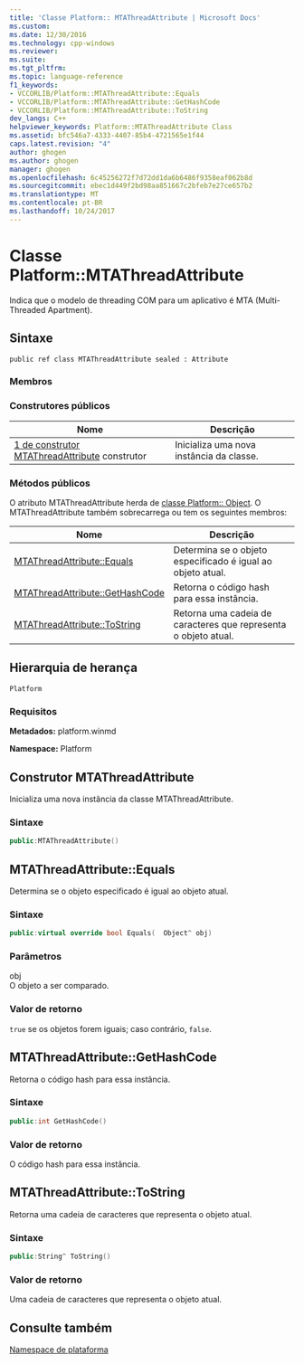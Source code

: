 ```yaml
---
title: 'Classe Platform:: MTAThreadAttribute | Microsoft Docs'
ms.custom: 
ms.date: 12/30/2016
ms.technology: cpp-windows
ms.reviewer: 
ms.suite: 
ms.tgt_pltfrm: 
ms.topic: language-reference
f1_keywords:
- VCCORLIB/Platform::MTAThreadAttribute::Equals
- VCCORLIB/Platform::MTAThreadAttribute::GetHashCode
- VCCORLIB/Platform::MTAThreadAttribute::ToString
dev_langs: C++
helpviewer_keywords: Platform::MTAThreadAttribute Class
ms.assetid: bfc546a7-4333-4407-85b4-4721565e1f44
caps.latest.revision: "4"
author: ghogen
ms.author: ghogen
manager: ghogen
ms.openlocfilehash: 6c45256272f7d72dd1da6b6486f9358eaf062b8d
ms.sourcegitcommit: ebec1d449f2bd98aa851667c2bfeb7e27ce657b2
ms.translationtype: MT
ms.contentlocale: pt-BR
ms.lasthandoff: 10/24/2017
---
```

# <a name="platformmtathreadattribute-class"></a>Classe Platform::MTAThreadAttribute
Indica que o modelo de threading COM para um aplicativo é MTA (Multi-Threaded Apartment).  
  
## <a name="syntax"></a>Sintaxe  
  
```  
public ref class MTAThreadAttribute sealed : Attribute  
```  
  
### <a name="members"></a>Membros  
  
### <a name="public-constructors"></a>Construtores públicos  
  
|Nome|Descrição|  
|----------|-----------------|  
|[1 de construtor MTAThreadAttribute](#ctor) construtor|Inicializa uma nova instância da classe.|  
  
### <a name="public-methods"></a>Métodos públicos  
 O atributo MTAThreadAttribute herda de [classe Platform:: Object](../cppcx/platform-object-class.md). O MTAThreadAttribute também sobrecarrega ou tem os seguintes membros:  
  
|Nome|Descrição|  
|----------|-----------------|  
|[MTAThreadAttribute::Equals](#equals)|Determina se o objeto especificado é igual ao objeto atual.|  
|[MTAThreadAttribute::GetHashCode](#gethashcode)|Retorna o código hash para essa instância.|  
|[MTAThreadAttribute::ToString](#tostring)|Retorna uma cadeia de caracteres que representa o objeto atual.|  
  
## <a name="inheritance-hierarchy"></a>Hierarquia de herança  
 `Platform`  
  
### <a name="requirements"></a>Requisitos  
 **Metadados:** platform.winmd  
  
 **Namespace:** Platform  



## <a name="ctor"></a>Construtor MTAThreadAttribute
Inicializa uma nova instância da classe MTAThreadAttribute.  
  
### <a name="syntax"></a>Sintaxe  
  
```cpp  
public:MTAThreadAttribute()  
```  
  


## <a name="equals"></a>MTAThreadAttribute::Equals
Determina se o objeto especificado é igual ao objeto atual.  
  
### <a name="syntax"></a>Sintaxe  
  
```cpp  
public:virtual override bool Equals(  Object^ obj)  
```  
  
### <a name="parameters"></a>Parâmetros  
 obj  
 O objeto a ser comparado.  
  
### <a name="return-value"></a>Valor de retorno  
 `true` se os objetos forem iguais; caso contrário, `false`.  
  


## <a name="gethashcode"></a>MTAThreadAttribute::GetHashCode
Retorna o código hash para essa instância.  
  
### <a name="syntax"></a>Sintaxe  
  
```cpp  
public:int GetHashCode()  
```  
  
### <a name="return-value"></a>Valor de retorno  
 O código hash para essa instância.  
  


## <a name="tostring"></a>MTAThreadAttribute::ToString
Retorna uma cadeia de caracteres que representa o objeto atual.  
  
### <a name="syntax"></a>Sintaxe  
  
```cpp  
public:String^ ToString()  
```  
  
### <a name="return-value"></a>Valor de retorno  
 Uma cadeia de caracteres que representa o objeto atual.  
    
## <a name="see-also"></a>Consulte também  
 [Namespace de plataforma](platform-namespace-c-cx.md)